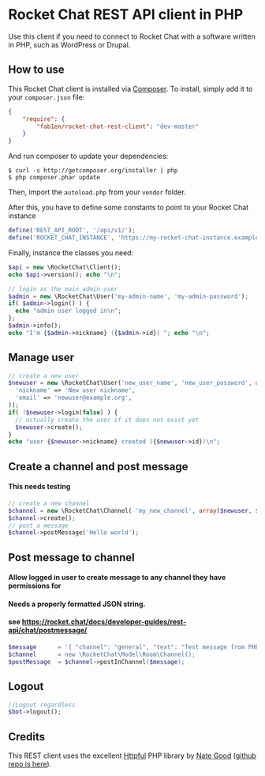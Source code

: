 # Rocket Chat REST API client in PHP

Use this client if you need to connect to Rocket Chat with a software written
in PHP, such as WordPress or Drupal.

## How to use

This Rocket Chat client is installed via [Composer](http://getcomposer.org/). To install, simply add it
to your `composer.json` file:

```json
{
    "require": {
        "fab1en/rocket-chat-rest-client": "dev-master"
    }
}
```

And run composer to update your dependencies:

    $ curl -s http://getcomposer.org/installer | php
    $ php composer.phar update

Then, import the `autoload.php` from your `vendor` folder.

After this, you have to define some constants to point to your Rocket Chat instance

```php
define('REST_API_ROOT', '/api/v1/');
define('ROCKET_CHAT_INSTANCE', 'https://my-rocket-chat-instance.example.org');
```

Finally, instance the classes you need:
```php
$api = new \RocketChat\Client();
echo $api->version(); echo "\n";

// login as the main admin user
$admin = new \RocketChat\User('my-admin-name', 'my-admin-password');
if( $admin->login() ) {
  echo "admin user logged in\n";
};
$admin->info();
echo "I'm {$admin->nickname} ({$admin->id}) "; echo "\n";
```

## Manage user
```php
// create a new user
$newuser = new \RocketChat\User('new_user_name', 'new_user_password', array(
  'nickname' => 'New user nickname',
  'email' => 'newuser@example.org',
));
if( !$newuser->login(false) ) {
  // actually create the user if it does not exist yet
  $newuser->create();
}
echo "user {$newuser->nickname} created ({$newuser->id})\n";
```

## Create a channel and post message
#### This needs testing
```php
// create a new channel
$channel = new \RocketChat\Channel( 'my_new_channel', array($newuser, $admin) );
$channel->create();
// post a message
$channel->postMessage('Hello world');
```

## Post message to channel
#### Allow logged in user to create message to any channel they have permissions for
#### Needs a properly formatted JSON string.
#### see https://rocket.chat/docs/developer-guides/rest-api/chat/postmessage/
```php
$message      = '{ "channel": "general", "text": "Test message from PHP API", "emoji": ":partying_face:" }';```
$channel      = new \RocketChat\Model\Room\Channel();
$postMessage  = $channel->postInChannel($message);
```

## Logout
```php
//Logout regardless
$bot->logout();
```

## Credits
This REST client uses the excellent [Httpful](http://phphttpclient.com/) PHP library by [Nate Good](https://github.com/nategood) ([github repo is here](https://github.com/nategood/httpful)).
